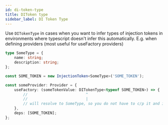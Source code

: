 ```yaml
---
id: di-token-type
title: DIToken type
sidebar_label: DI Token Type
---
```


Use `DITokenType` in cases when you want to infer types of injection tokens in environments where typescript doesn't infer this automatically. E.g. when defining providers (most useful for useFactory providers)

```typescript
type SomeType = {
	name: string;
	description: string;
};

const SOME_TOKEN = new InjectionToken<SomeType>('SOME_TOKEN');

const someProvider: Provider = {
	useFactory: (someTokenValue: DITokenType<typeof SOME_TOKEN>) => {
		//                          ^
		//                          |
		// will resolve to SomeType, so you do not have to c/p it and it will be less prone to errors if type of value provided under SOME_TOKEN changes
	},
	deps: [SOME_TOKEN];
};
```
